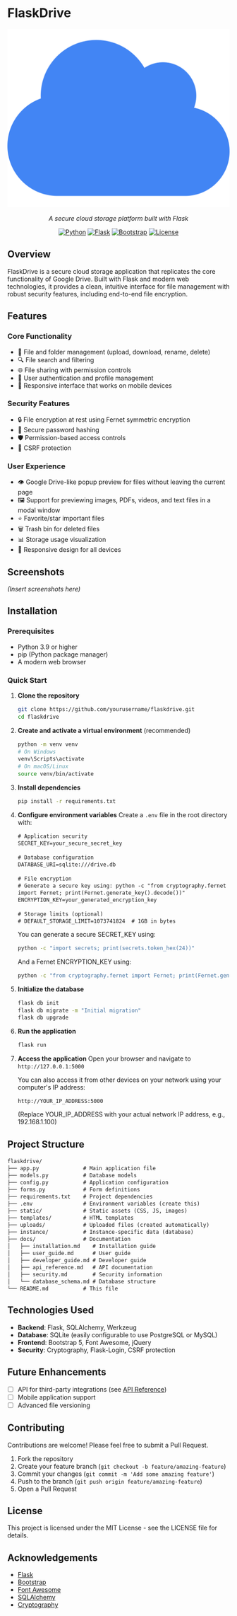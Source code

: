 # FlaskDrive

<div align="center">

![FlaskDrive Logo](static/images/cloud-storage.svg)

*A secure cloud storage platform built with Flask*

[![Python](https://img.shields.io/badge/Python-3.9%2B-blue)](https://www.python.org/)
[![Flask](https://img.shields.io/badge/Flask-2.0.1-green)](https://flask.palletsprojects.com/)
[![Bootstrap](https://img.shields.io/badge/Bootstrap-5.1-purple)](https://getbootstrap.com/)
[![License](https://img.shields.io/badge/License-MIT-yellow)](LICENSE)

</div>

## Overview

FlaskDrive is a secure cloud storage application that replicates the core functionality of Google Drive. Built with Flask and modern web technologies, it provides a clean, intuitive interface for file management with robust security features, including end-to-end file encryption.

## Features

### Core Functionality
- 📁 File and folder management (upload, download, rename, delete)
- 🔍 File search and filtering
- 🌐 File sharing with permission controls
- 👤 User authentication and profile management
- 📱 Responsive interface that works on mobile devices

### Security Features
- 🔒 File encryption at rest using Fernet symmetric encryption
- 🔑 Secure password hashing
- 🛡️ Permission-based access controls
- 🔐 CSRF protection

### User Experience
- 👁️ Google Drive-like popup preview for files without leaving the current page
- 🖼️ Support for previewing images, PDFs, videos, and text files in a modal window
- ⭐ Favorite/star important files
- 🗑️ Trash bin for deleted files
- 📊 Storage usage visualization
- 📱 Responsive design for all devices

## Screenshots

*(Insert screenshots here)*

## Installation

### Prerequisites
- Python 3.9 or higher
- pip (Python package manager)
- A modern web browser

### Quick Start

1. **Clone the repository**
   ```bash
   git clone https://github.com/yourusername/flaskdrive.git
   cd flaskdrive
   ```

2. **Create and activate a virtual environment** (recommended)
   ```bash
   python -m venv venv
   # On Windows
   venv\Scripts\activate
   # On macOS/Linux
   source venv/bin/activate
   ```

3. **Install dependencies**
   ```bash
   pip install -r requirements.txt
   ```

4. **Configure environment variables**
   Create a `.env` file in the root directory with:
   ```
   # Application security
   SECRET_KEY=your_secure_secret_key
   
   # Database configuration
   DATABASE_URI=sqlite:///drive.db
   
   # File encryption
   # Generate a secure key using: python -c "from cryptography.fernet import Fernet; print(Fernet.generate_key().decode())"
   ENCRYPTION_KEY=your_generated_encryption_key
   
   # Storage limits (optional)
   # DEFAULT_STORAGE_LIMIT=1073741824  # 1GB in bytes
   ```
   
   You can generate a secure SECRET_KEY using:
   ```bash
   python -c "import secrets; print(secrets.token_hex(24))"
   ```
   
   And a Fernet ENCRYPTION_KEY using:
   ```bash
   python -c "from cryptography.fernet import Fernet; print(Fernet.generate_key().decode())"
   ```

5. **Initialize the database**
   ```bash
   flask db init
   flask db migrate -m "Initial migration"
   flask db upgrade
   ```

6. **Run the application**
   ```bash
   flask run
   ```

7. **Access the application**
   Open your browser and navigate to `http://127.0.0.1:5000`
   
   You can also access it from other devices on your network using your computer's IP address:
   ```
   http://YOUR_IP_ADDRESS:5000
   ```
   (Replace YOUR_IP_ADDRESS with your actual network IP address, e.g., 192.168.1.100)

## Project Structure

```
flaskdrive/
├── app.py              # Main application file
├── models.py           # Database models
├── config.py           # Application configuration
├── forms.py            # Form definitions
├── requirements.txt    # Project dependencies
├── .env                # Environment variables (create this)
├── static/             # Static assets (CSS, JS, images)
├── templates/          # HTML templates
├── uploads/            # Uploaded files (created automatically)
├── instance/           # Instance-specific data (database)
├── docs/               # Documentation
│   ├── installation.md    # Installation guide
│   ├── user_guide.md      # User guide
│   ├── developer_guide.md # Developer guide
│   ├── api_reference.md   # API documentation
│   ├── security.md        # Security information
│   └── database_schema.md # Database structure
└── README.md           # This file
```

## Technologies Used

- **Backend**: Flask, SQLAlchemy, Werkzeug
- **Database**: SQLite (easily configurable to use PostgreSQL or MySQL)
- **Frontend**: Bootstrap 5, Font Awesome, jQuery
- **Security**: Cryptography, Flask-Login, CSRF protection

## Future Enhancements

- [ ] API for third-party integrations (see [API Reference](docs/api_reference.md))
- [ ] Mobile application support
- [ ] Advanced file versioning

## Contributing

Contributions are welcome! Please feel free to submit a Pull Request.

1. Fork the repository
2. Create your feature branch (`git checkout -b feature/amazing-feature`)
3. Commit your changes (`git commit -m 'Add some amazing feature'`)
4. Push to the branch (`git push origin feature/amazing-feature`)
5. Open a Pull Request

## License

This project is licensed under the MIT License - see the LICENSE file for details.

## Acknowledgements

- [Flask](https://flask.palletsprojects.com/)
- [Bootstrap](https://getbootstrap.com/)
- [Font Awesome](https://fontawesome.com/)
- [SQLAlchemy](https://www.sqlalchemy.org/)
- [Cryptography](https://cryptography.io/)
